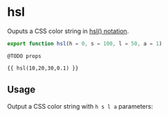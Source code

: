 # hsl

Ouputs a CSS color string in [hsl() notation](<https://developer.mozilla.org/en-US/docs/Web/CSS/color_value/hsl()>).

```js
export function hsl(h = 0, s = 100, l = 50, a = 1)
```

`@TODO props`

```md
{{ hsl(10,20,30,0.1) }}
```

## Usage

Output a CSS color string with `h s l a` parameters:
